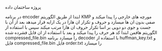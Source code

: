 پروژه ساختمان داده

در برنامه encoder ابتدا از طریق الگوریتم KMP مورچه های خارجی را پیدا میکند  و صفی بدون ان ها میسازد و حروف و تکرار ان هارا در یک ارایه قرار میدهد
بعد از آن با جست و جوی دو دویی بر اسا تکرار حروف ان هارا مرتب میکند
سپس با استفاده از الگوریتم هافمن ابتدا کد هر حرف را پیدا میکند و بعد با استفاده از ان فایل فشرده شده compressed_file.bin را میسازد
برنامه decoder با استفاده از huffman_key.txt و فایل compressed_file.bin فایل order.txt را میسازد

